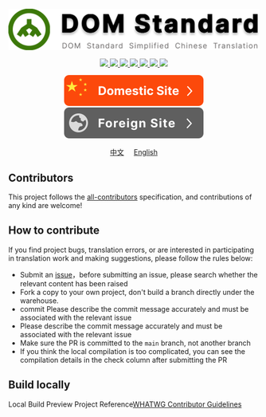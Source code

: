 <p align="center"><img src='./resource/logo(EN).svg'></p>

<p align="center">
  <a href="https://github.com/JunLiangWangX/DOM-Standard" target="_blank">
    <img src="https://img.shields.io/github/stars/JunLiangWangX/DOM-Standard?style=social&label=Star&maxAge=2592000">
  </a>
  <a href="https://github.com/JunLiangWangX/DOM-Standard/graphs/commit-activity"  target="_blank">
    <img src="https://img.shields.io/github/commit-activity/m/JunLiangWangX/DOM-Standard">
  </a>
  <a href="https://github.com/JunLiangWangX/DOM-Standard/commit"  target="_blank">
    <img src="https://img.shields.io/github/last-commit/JunLiangWangX/DOM-Standard">
  </a>
  <a href="https://github.com/JunLiangWangX/DOM-Standard/issues?q=is%3Aopen"  target="_blank">
    <img src="https://img.shields.io/github/issues/JunLiangWangX/DOM-Standard">
  </a>
  <a href="https://github.com/JunLiangWangX/DOM-Standard/issues?q=is%3Aclose"  target="_blank">
    <img src="https://img.shields.io/github/issues-closed-raw/JunLiangWangX/DOM-Standard">
  </a>
  <a href="https://GitHub.com/JunLiangWangX/DOM-Standard/pull/"  target="_blank">
    <img src="https://img.shields.io/github/issues-pr/JunLiangWangX/DOM-Standard">
  </a>
  <a href="https://github.com/JunLiangWangX/DOM-Standard/pulls?q=is%3Aclosed"  target="_blank">
    <img src="https://badgen.net/github/closed-prs/JunLiangWangX/DOM-Standard">
  </a>
</p>

<p align="center">
    <a href="https://wangjunliang.com/DOM-Standard/"><img src='./resource/domestic-site-btn(EN).svg'></a>
    <a href="https://junliangwangx.github.io/DOM-Standard/"><img src='./resource/foreign-sites-btn(EN).svg'></a>
</p>
<p align='center'><a href='./README.md'>中文</a> &nbsp&nbsp&nbsp <a href='./README(EN).md'>English</a></p>

## Contributors

<!-- ALL-CONTRIBUTORS-LIST:START - Do not remove or modify this section -->
<!-- prettier-ignore-start -->
<!-- markdownlint-disable -->

<!-- markdownlint-restore -->
<!-- prettier-ignore-end -->

<!-- ALL-CONTRIBUTORS-LIST:END -->

This project follows the [all-contributors](https://github.com/all-contributors/all-contributors) specification, and contributions of any kind are welcome!

## How to contribute

If you find project bugs, translation errors, or are interested in participating in translation work and making suggestions, please follow the rules below:

- Submit an [issue](https://github.com/JunLiangWangX/DOM-Standard/issues)，before submitting an issue, please search whether the relevant content has been raised
- Fork a copy to your own project, don't build a branch directly under the warehouse.
- commit Please describe the commit message accurately and must be associated with the relevant issue
- Please describe the commit message accurately and must be associated with the relevant issue
- Make sure the PR is committed to the `main` branch, not another branch
- If you think the local compilation is too complicated, you can see the compilation details in the check column after submitting the PR

## Build locally

Local Build Preview Project Reference[WHATWG Contributor Guidelines](https://github.com/whatwg/meta/blob/main/CONTRIBUTING.md#building)